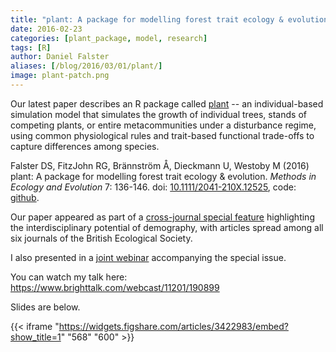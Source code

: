 ```yaml
---
title: "plant: A package for modelling forest trait ecology & evolution"
date: 2016-02-23
categories: [plant_package, model, research]
tags: [R]
author: Daniel Falster
aliases: [/blog/2016/03/01/plant/]
image: plant-patch.png
---
```



Our latest paper describes an R package called [plant](https://github.com/traitecoevo/plant) -- an individual-based simulation model that simulates the growth of individual trees, stands of competing plants, or entire metacommunities under a disturbance regime, using common physiological rules and trait-based functional trade-offs to capture differences among species. 

Falster DS, FitzJohn RG, Brännström Å, Dieckmann U, Westoby M (2016) plant: A package for modelling forest trait ecology & evolution. *Methods in Ecology and Evolution* 7: 136-146. doi: [10.1111/2041-210X.12525](https://doi.org/10.1111/2041-210X.12525), code: [github](https://github.com/traitecoevo/plant_paper).

Our paper appeared as part of a [cross-journal special feature](https://onlinelibrary.wiley.com/subject/code/000046/homepage/cross_journal_special_feature.htm) highlighting the interdisciplinary potential of demography, with articles spread among all six journals of the British Ecological Society.

I also presented in a [joint webinar](https://www.britishecologicalsociety.org/publications/latest-news/webinar-demography-beyond-the-population/) accompanying the special issue. 

You can watch my talk here: https://www.brighttalk.com/webcast/11201/190899

Slides are below.

{{< iframe "https://widgets.figshare.com/articles/3422983/embed?show_title=1" "568" "600" >}}


